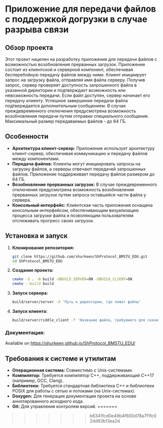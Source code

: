 # Приложение для передачи файлов с поддержкой догрузки в случае разрыва связи

## Обзор проекта
Этот проект нацелен на разработку приложения для передачи файлов с возможностью возобновления прерванных загрузок. Приложение состоит из клиентской и серверной компонент, обеспечивая бесперебойную передачу файлов между ними. Клиент инициирует запрос на загрузку файла, отправляя имя файла серверу. Получив запрос, сервер проверяет доступность запрошенного файла в указанной директории и подтверждает возможность или невозможность передачи. Если файл доступен, сервер начинает его передачу клиенту. Успешное завершение передачи файла подтверждается дополнительным сообщением. В случае преждевременного отключения предусмотрена возможность возобновления передачи путем отправки специального сообщения. Максимальный размер передаваемых файлов - до 64 ГБ.


## Особенности
- **Архитектура клиент-сервер:** Приложение использует архитектуру клиент-сервер, обеспечивая коммуникацию и передачу файлов между компонентами.
- **Передача файлов:** Клиенты могут инициировать запросы на загрузку файлов, а серверы отвечают передачей запрошенных файлов. Приложение поддерживает передачу файлов размером до 64 ГБ.
- **Возобновление прерванных загрузок:** В случае преждевременного отключения предусмотрена возможность возобновления прерванных загрузок путем запроса оставшейся части файла у сервера.
- **Консольный интерфейс:** Клиентская часть приложения оснащена консольным интерфейсом, обеспечивающим визуализацию процесса загрузки файла и позволяющим пользователям отслеживать прогресс своих загрузок.

## Установка и запуск
1. **Клонирование репозитория:**
   ```bash
   git clone https://github.com/shurkeen/ShProtocol_BMSTU_EDU.git
   cd ShProtocol_BMSTU_EDU
    ```
2. **Создание проекта:**
   ```bash
   cmake -S . -B build -DBUILD_SERVER=ON -DBUILD_CLIENT=ON
   cmake --build build
   ```
3. **Запуск сервера:**
    ```bash
   build/server/server -d 'Путь к директории, где лежат файлы'
   ```

4. **Запуск клиента:**
    ```bash
   build/server/riddle_client -f 'Название файла, требуемого для скачивания'
   ```

### Документация:
Available on https://shurkeen.github.io/ShProtocol_BMSTU_EDU/

## Требования к системе и утилитам
- **Операционная система:** Совместимо с Unix-системами.
- **Компилятор:** Требуется компилятор C++, поддерживающий C++17 (например, GCC, Clang).
- **Библиотеки:** Требуется стандартная библиотека C++ и библиотеки POSIX для работы с сетью и потоками (на Unix-системах).
- **Doxygen:** Для генерации документации проекта на основе аннотированного исходного кода.
- **Git:** Для управления контролем версий.
=======
>>>>>>> b6341fcd0e49b4f600d78a7f1fc02dd93b13ea2d
